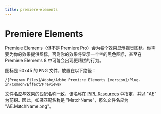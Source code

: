 ```yaml
---
title: premiere-elements
---
```

# Premiere Elements

Premiere Elements（但不是 Premiere Pro）会为每个效果显示视觉图标。你需要为你的效果提供图标，否则你的效果将显示一个空的黑色图标，甚至在 Premiere Elements 8 中可能会出现更糟糕的行为。

图标是 60x45 的 PNG 文件，放置在以下路径：

`/[Program Files]/Adobe/Adobe Premiere Elements [version]/Plug-in/Common/Effect/Previews/`

文件名应与效果的匹配名称一致，该名称在 [PiPL Resources](../../intro/pipl-resources) 中指定，并以 "AE" 为前缀。因此，如果匹配名称是 "MatchName"，那么文件名应为 "AE.MatchName.png"。
